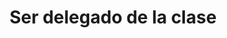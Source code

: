 ---
layout: libro
title: Ser delegado de la clase
flipbook: https://www.yumpu.com/es/embed/view/zT8U2yH6JDtEo5kp
flipbookIngles: https://www.yumpu.com/en/embed/view/BKvlUQOodp1eVCcG
permalink: /libros/superbueno/
---